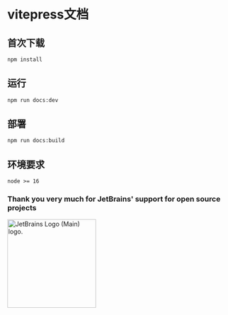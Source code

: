 # vitepress文档

## 首次下载

```sh
npm install
```

## 运行

```sh
npm run docs:dev
```

## 部署

```sh
npm run docs:build
```

## 环境要求
```
node >= 16 
```

### **Thank you very much for JetBrains' support for open source projects**

<img src="https://resources.jetbrains.com/storage/products/company/brand/logos/jb_beam.png" alt="JetBrains Logo (Main) logo." width="200px">

